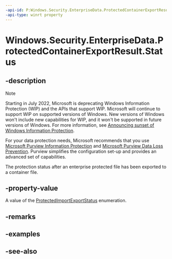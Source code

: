 ```yaml
---
-api-id: P:Windows.Security.EnterpriseData.ProtectedContainerExportResult.Status
-api-type: winrt property
---
```


<!-- Property syntax
public Windows.Security.EnterpriseData.ProtectedImportExportStatus Status { get; }
-->

# Windows.Security.EnterpriseData.ProtectedContainerExportResult.Status

## -description

> [!NOTE]
> Starting in July 2022, Microsoft is deprecating Windows Information Protection (WIP) and the APIs that support WIP. Microsoft will continue to support WIP on supported versions of Windows. New versions of Windows won't include new capabilities for WIP, and it won't be supported in future versions of Windows. For more information, see [Announcing sunset of Windows Information Protection](https://techcommunity.microsoft.com/t5/windows-it-pro-blog/announcing-the-sunset-of-windows-information-protection-wip/ba-p/3579282).
>
> For your data protection needs, Microsoft recommends that you use [Microsoft Purview Information Protection](/microsoft-365/compliance/information-protection) and [Microsoft Purview Data Loss Prevention](/microsoft-365/compliance/dlp-learn-about-dlp). Purview simplifies the configuration set-up and provides an advanced set of capabilities.

The protection status after an enterprise protected file has been exported to a container file.

## -property-value

A value of the [ProtectedImportExportStatus](protectedimportexportstatus.md) enumeration.

## -remarks

## -examples

## -see-also
